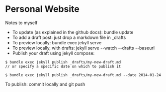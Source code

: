 
# Personal Website

Notes to myself

- To update (as explained in the github docs): bundle update
- To add a draft post: just drop a markdown file in _drafts
- To preview locally: bundle exec jekyll serve
- To preview locally, with drafts: jekyll serve --watch --drafts --baseurl
- Publish your draft using jekyll compose:
```
$ bundle exec jekyll publish _drafts/my-new-draft.md 
// or specify a specific date on which to publish it

$ bundle exec jekyll publish _drafts/my-new-draft.md --date 2014-01-24
```
To publish: commit locally and git push

